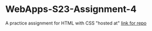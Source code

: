 # WebApps-S23-Assignment-4
A practice assignment for HTML with CSS
"hosted at"
[link for repo](https://44-563-web-apps-s23.github.io/44563-webapps-s23-assignment4-VINAYCHARY07/play.html)
